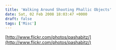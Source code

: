 ```yaml
---
title: 'Walking Around Shooting Phallic Objects'
date: Sat, 02 Feb 2008 18:03:47 +0000
draft: false
tags: ['Misc']
---
```


[http://www.flickr.com/photos/pashabitz/](http://www.flickr.com/photos/pashabitz/)